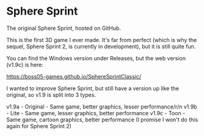 # Sphere Sprint
The original Sphere Sprint, hosted on GitHub.

This is the first 3D game I ever made. It's far from perfect (which is why the sequel, Sphere Sprint 2, is currently in development), but it is still quite fun.

You can find the Windows version under Releases, but the web version (v1.9c) is here:

https://boss05-games.github.io/SphereSprintClassic/

I wanted to improve Sphere Sprint, but still have a version up like the original, so v1.9 is split into 3 types.


v1.9a - Original - Same game, better graphics, lesser performance/r/n
v1.9b - Lite - Same game, lesser graphics, better performance
v1.9c - Toon - Same game, cartoon graphics, better performance
(I promise I won't do this again for Sphere Sprint 2)
